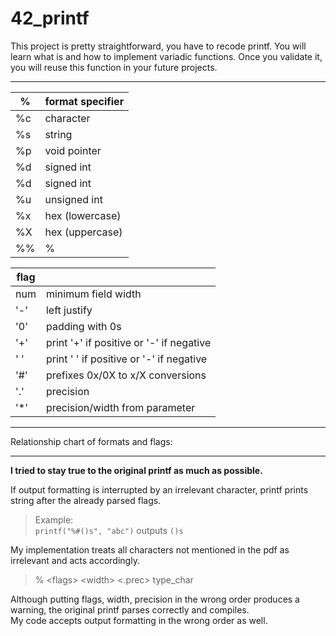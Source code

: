 # 42_printf

This project is pretty straightforward, you have to recode printf. You will learn what is and how to implement variadic functions. Once you validate it, you will reuse this function in your future projects.

----
%  | format specifier  |
---|------|
%c | character|
%s | string|
%p | void pointer|
%d | signed int|
%d | signed int|
%u | unsigned int|
%x | hex (lowercase)|
%X | hex (uppercase)|
%% | %|


flag||
----|---|
num	| minimum field width						|
'-' 	| left justify|
'0' 	| padding with 0s|
'+' 	| print '+' if positive or '-' if negative|
' ' 	| print ' ' if positive or '-' if negative|
'#' 	| prefixes 0x/0X to x/X conversions |
'.' 	| precision															|
'*' 	| precision/width from parameter	|

----
Relationship chart of formats and flags:

----
**I tried to stay true to the original printf as much as possible.**

If output formatting is interrupted by an irrelevant character, printf prints string after the already parsed flags.  
>Example:  
>```printf("%#()s", "abc")``` outputs ```()s```  

My implementation treats all characters not mentioned in the pdf as irrelevant and acts accordingly.  

>% \<flags\> \<width\> <.prec> type_char  

Although putting flags, width, precision in the wrong order produces a warning, the original printf parses correctly and compiles.  
My code accepts output formatting in the wrong order as well.  
